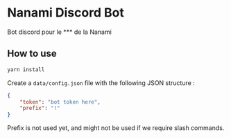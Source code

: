 # Nanami Discord Bot

Bot discord pour le *** de la Nanami

## How to use

```sh
yarn install
```

Create a `data/config.json` file with the following JSON structure :

```JSON
{
    "token": "bot token here",
	"prefix": "!"
}
```

Prefix is not used yet, and might not be used if we require slash commands.